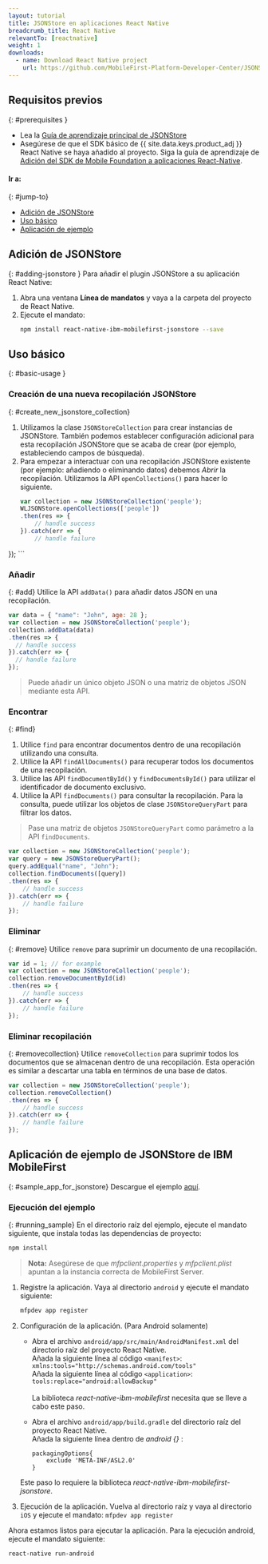 ```yaml
---
layout: tutorial
title: JSONStore en aplicaciones React Native
breadcrumb_title: React Native
relevantTo: [reactnative]
weight: 1
downloads:
  - name: Download React Native project
    url: https://github.com/MobileFirst-Platform-Developer-Center/JSONStoreReactNative
---
```

<!-- NLS_CHARSET=UTF-8 -->
## Requisitos previos
{: #prerequisites }
* Lea la [Guía de aprendizaje principal de JSONStore](../)
* Asegúrese de que el SDK básico de {{ site.data.keys.product_adj }} React Native se haya añadido al proyecto. Siga la guía de aprendizaje de [Adición del SDK de Mobile Foundation a aplicaciones React-Native](https://mobilefirstplatform.ibmcloud.com/tutorials/en/foundation/8.0/reactnative-tutorials/).

#### Ir a:
{: #jump-to}
* [Adición de JSONStore](#adding-jsonstore)
* [Uso básico](#basic-usage)
* [Aplicación de ejemplo](#sample_app_for_jsonstore)

## Adición de JSONStore
{: #adding-jsonstore }
Para añadir el plugin JSONStore a su aplicación React Native:

1. Abra una ventana **Línea de mandatos** y vaya a la carpeta del proyecto de React Native.
2. Ejecute el mandato:
    ```bash
    npm install react-native-ibm-mobilefirst-jsonstore --save
    ```

## Uso básico
{: #basic-usage }
### Creación de una nueva recopilación JSONStore
{: #create_new_jsonstore_collection}
1.  Utilizamos la clase `JSONStoreCollection` para crear instancias de JSONStore. También podemos establecer configuración adicional para esta recopilación JSONStore que se acaba de crear (por ejemplo, estableciendo campos de búsqueda).
2.  Para empezar a interactuar con una recopilación JSONStore existente (por ejemplo: añadiendo o eliminando datos) debemos *Abrir* la recopilación. Utilizamos la API `openCollections()` para hacer lo siguiente.
    ```javascript
    var collection = new JSONStoreCollection('people');
    WLJSONStore.openCollections(['people'])
    .then(res => {
    	// handle success
    }).catch(err => {
    	// handle failure
});
    ```

### Añadir
{: #add}
Utilice la API `addData()` para añadir datos JSON en una recopilación.

```javascript
var data = { "name": "John", age: 28 };
var collection = new JSONStoreCollection('people');
collection.addData(data)
.then(res => {
  // handle success
}).catch(err => {
  // handle failure
});
```

> Puede añadir un único objeto JSON o una matriz de objetos JSON mediante esta API.

### Encontrar
{: #find}
1.  Utilice `find` para encontrar documentos dentro de una recopilación utilizando una consulta.
2.  Utilice la API `findAllDocuments()` para recuperar todos los documentos de una recopilación.
3.  Utilice las API `findDocumentById()` y `findDocumentsById()` para utilizar el identificador de documento exclusivo.
4.  Utilice la API `findDocuments()` para consultar la recopilación. Para la consulta, puede utilizar los objetos de clase `JSONStoreQueryPart` para filtrar los datos.

> Pase una matriz de objetos `JSONStoreQueryPart` como parámetro a la API `findDocuments`.

```javascript
var collection = new JSONStoreCollection('people');
var query = new JSONStoreQueryPart();
query.addEqual("name", "John");
collection.findDocuments([query])
.then(res => {
	// handle success
}).catch(err => {
	// handle failure
});
```

### Eliminar
{: #remove}
Utilice `remove` para suprimir un documento de una recopilación.

```javascript
var id = 1; // for example
var collection = new JSONStoreCollection('people');
collection.removeDocumentById(id)
.then(res => {
	// handle success
}).catch(err => {
	// handle failure
});
```

### Eliminar recopilación
{: #removecollection}
Utilice `removeCollection` para suprimir todos los documentos que se almacenan dentro de una recopilación. Esta operación es similar a descartar una tabla en términos de una base de datos.

```javascript
var collection = new JSONStoreCollection('people');
collection.removeCollection()
.then(res => {
	// handle success
}).catch(err => {
	// handle failure
});
```

## Aplicación de ejemplo de JSONStore de IBM MobileFirst
{: #sample_app_for_jsonstore}
Descargue el ejemplo [aquí](https://github.com/MobileFirst-Platform-Developer-Center/JSONStoreReactNative).

### Ejecución del ejemplo
{: #running_sample}
En el directorio raíz del ejemplo, ejecute el mandato siguiente, que instala todas las dependencias de proyecto:

```bash
npm install
```

>**Nota:** Asegúrese de que *mfpclient.properties* y *mfpclient.plist* apuntan a la instancia correcta de  MobileFirst Server.

1. Registre la aplicación. Vaya al directorio `android` y ejecute el mandato siguiente:
    ```bash
    mfpdev app register
    ```

2. Configuración de la aplicación.
    (Para Android solamente)
   *  Abra el archivo `android/app/src/main/AndroidManifest.xml` del directorio raíz del proyecto React Native. <br/>
    	 Añada la siguiente línea al código `<manifest>`:<br/>
    	`xmlns:tools="http://schemas.android.com/tools"`<br/>
    	 Añada la siguiente línea al código `<application>`:<br/>
    	`tools:replace="android:allowBackup"`<br/><br/>
    	 La biblioteca *react-native-ibm-mobilefirst* necesita que se lleve a cabo este paso.<br/>

	 *  Abra el archivo `android/app/build.gradle` del directorio raíz del proyecto React Native.<br/>
      Añada la siguiente línea dentro de *android {}* :<br/>

        ```
        packagingOptions{
        	exclude 'META-INF/ASL2.0'
        }
        ```
      Este paso lo requiere la biblioteca *react-native-ibm-mobilefirst-jsonstore*.

3. Ejecución de la aplicación. Vuelva al directorio raíz y vaya al directorio `iOS` y ejecute el mandato:
    `mfpdev app register`

Ahora estamos listos para ejecutar la aplicación.
Para la ejecución android, ejecute el mandato siguiente:
```bash
react-native run-android
```
